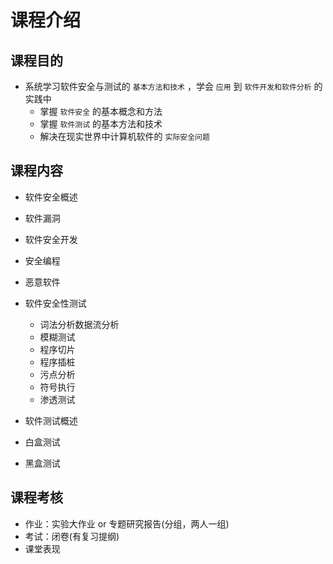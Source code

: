 # 课程介绍

## 课程目的

- 系统学习软件安全与测试的 `基本方法和技术` ，学会 `应用` 到 `软件开发和软件分析` 的实践中
  - 掌握 `软件安全` 的基本概念和方法
  - 掌握 `软件测试` 的基本方法和技术
  - 解决在现实世界中计算机软件的 `实际安全问题`

## 课程内容

- 软件安全概述
- 软件漏洞
- 软件安全开发
- 安全编程
- 恶意软件

- 软件安全性测试
  - 词法分析数据流分析
  - 模糊测试
  - 程序切片
  - 程序插桩
  - 污点分析
  - 符号执行
  - 渗透测试

- 软件测试概述
- 白盒测试
- 黑盒测试

## 课程考核

- 作业：实验大作业 or 专题研究报告(分组，两人一组)
- 考试：闭卷(有复习提纲)
- 课堂表现
